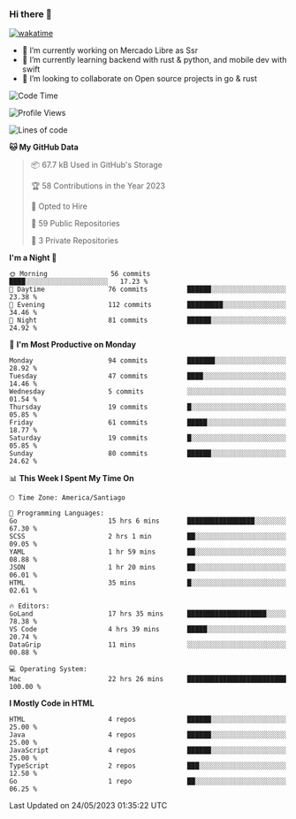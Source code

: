 ### Hi there 👋

[![wakatime](https://wakatime.com/badge/user/330beacb-fb27-4e32-bc38-f8f521bcf832.svg)](https://wakatime.com/@330beacb-fb27-4e32-bc38-f8f521bcf832)

- 🔭 I’m currently working on Mercado Libre as Ssr
- 🌱 I’m currently learning backend with rust & python, and mobile dev with swift
- 👯 I’m looking to collaborate on Open source projects in go & rust

<!--START_SECTION:waka-->
![Code Time](http://img.shields.io/badge/Code%20Time-80%20hrs%2032%20mins-blue)

![Profile Views](http://img.shields.io/badge/Profile%20Views-0-blue)

![Lines of code](https://img.shields.io/badge/From%20Hello%20World%20I%27ve%20Written-3.3%20million%20lines%20of%20code-blue)

**🐱 My GitHub Data** 

> 📦 67.7 kB Used in GitHub's Storage 
 > 
> 🏆 58 Contributions in the Year 2023
 > 
> 💼 Opted to Hire
 > 
> 📜 59 Public Repositories 
 > 
> 🔑 3 Private Repositories 
 > 
**I'm a Night 🦉** 

```text
🌞 Morning                56 commits          ████░░░░░░░░░░░░░░░░░░░░░   17.23 % 
🌆 Daytime                76 commits          ██████░░░░░░░░░░░░░░░░░░░   23.38 % 
🌃 Evening                112 commits         █████████░░░░░░░░░░░░░░░░   34.46 % 
🌙 Night                  81 commits          ██████░░░░░░░░░░░░░░░░░░░   24.92 % 
```
📅 **I'm Most Productive on Monday** 

```text
Monday                   94 commits          ███████░░░░░░░░░░░░░░░░░░   28.92 % 
Tuesday                  47 commits          ████░░░░░░░░░░░░░░░░░░░░░   14.46 % 
Wednesday                5 commits           ░░░░░░░░░░░░░░░░░░░░░░░░░   01.54 % 
Thursday                 19 commits          █░░░░░░░░░░░░░░░░░░░░░░░░   05.85 % 
Friday                   61 commits          █████░░░░░░░░░░░░░░░░░░░░   18.77 % 
Saturday                 19 commits          █░░░░░░░░░░░░░░░░░░░░░░░░   05.85 % 
Sunday                   80 commits          ██████░░░░░░░░░░░░░░░░░░░   24.62 % 
```


📊 **This Week I Spent My Time On** 

```text
🕑︎ Time Zone: America/Santiago

💬 Programming Languages: 
Go                       15 hrs 6 mins       █████████████████░░░░░░░░   67.30 % 
SCSS                     2 hrs 1 min         ██░░░░░░░░░░░░░░░░░░░░░░░   09.05 % 
YAML                     1 hr 59 mins        ██░░░░░░░░░░░░░░░░░░░░░░░   08.88 % 
JSON                     1 hr 20 mins        ██░░░░░░░░░░░░░░░░░░░░░░░   06.01 % 
HTML                     35 mins             █░░░░░░░░░░░░░░░░░░░░░░░░   02.61 % 

🔥 Editors: 
GoLand                   17 hrs 35 mins      ████████████████████░░░░░   78.38 % 
VS Code                  4 hrs 39 mins       █████░░░░░░░░░░░░░░░░░░░░   20.74 % 
DataGrip                 11 mins             ░░░░░░░░░░░░░░░░░░░░░░░░░   00.88 % 

💻 Operating System: 
Mac                      22 hrs 26 mins      █████████████████████████   100.00 % 
```

**I Mostly Code in HTML** 

```text
HTML                     4 repos             ██████░░░░░░░░░░░░░░░░░░░   25.00 % 
Java                     4 repos             ██████░░░░░░░░░░░░░░░░░░░   25.00 % 
JavaScript               4 repos             ██████░░░░░░░░░░░░░░░░░░░   25.00 % 
TypeScript               2 repos             ███░░░░░░░░░░░░░░░░░░░░░░   12.50 % 
Go                       1 repo              ██░░░░░░░░░░░░░░░░░░░░░░░   06.25 % 
```




 Last Updated on 24/05/2023 01:35:22 UTC
<!--END_SECTION:waka-->
